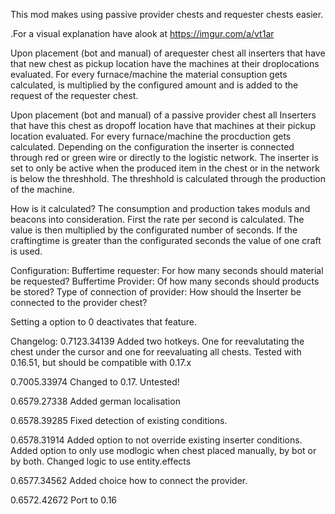This mod makes using passive provider chests and requester chests easier.

.For a visual explanation have alook at
<https://imgur.com/a/vt1ar>

Upon placement (bot and manual)  of arequester chest all inserters that have that new chest as pickup location have the machines at their droplocations evaluated. For every furnace/machine the material consuption gets calculated, is multiplied by the configured amount and is added to the request of the requester chest. 

Upon placement (bot and manual)  of a passive provider chest all Inserters that have this chest as dropoff location have that machines at their pickup location evaluated. For every furnace/machine the procduction gets calculated. Depending on the configuration the inserter is connected through red or green wire or directly to the logistic network. The inserter is set to only be active when the produced item in the chest or in the network is below the threshhold.
The threshhold is calculated through the production of the machine.

How is it calculated?
The consumption and production takes moduls and beacons into consideration.
First the rate per second is calculated. The value is then multiplied by the configurated number of seconds.
If the craftingtime is greater than the configurated seconds the value of one craft is used.

Configuration:
Buffertime requester: For how many seconds should material be requested?
Buffertime Provider: Of how many seconds should products be stored?
Type of connection of provider: How should the Inserter be connected to the provider chest?

Setting a option to 0 deactivates that feature.

Changelog:
0.7123.34139
Added two hotkeys.
One for reevalutating the chest under the cursor and one for reevaluating all chests.
Tested with 0.16.51, but should be compatible with 0.17.x

0.7005.33974
Changed to 0.17.
Untested!

0.6579.27338
Added german localisation

0.6578.39285
Fixed detection of existing conditions.

0.6578.31914
Added option to not override existing inserter conditions.
Added option to only use modlogic when chest placed manually, by bot or by both.
Changed logic to use entity.effects

0.6577.34562
Added choice how to connect the provider.

0.6572.42672
Port to 0.16